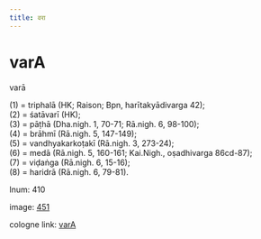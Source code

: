 ```yaml
---
title: वरा
---
```


# varA

varā  <div n="P" />(1) = triphalā (HK; Raison; Bpn, harītakyādivarga 42); <div n="P" />(2) = śatāvarī (HK); <div n="P" />(3) = pāṭhā (Dha.nigh. 1, 70-71; Rā.nigh. 6, 98-100); <div n="P" />(4) = brāhmī (Rā.nigh. 5, 147-149); <div n="P" />(5) = vandhyakarkoṭakī (Rā.nigh. 3, 273-24); <div n="P" />(6) = medā (Rā.nigh. 5, 160-161; Kai.Nigh., oṣadhivarga 86cd-87); <div n="P" />(7) = viḍaṅga (Rā.nigh. 6, 15-16); <div n="P" />(8) = haridrā (Rā.nigh. 6, 79-81).

lnum: 410

image: [451](https://www.sanskrit-lexicon.uni-koeln.de/scans/csl-apidev/servepdf.php?dict=snp&page=451)

cologne link: [varA](https://sanskrit-lexicon.uni-koeln.de/scans/csl-apidev/getword.php?dict=snp&key=varA)

